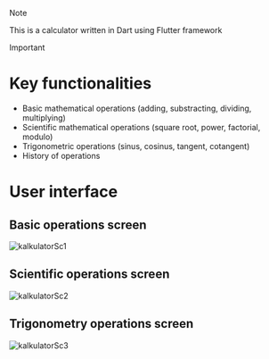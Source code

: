 > [!NOTE]
>This is a calculator written in Dart using Flutter framework

>[!IMPORTANT]
> # Key functionalities
> * Basic mathematical operations (adding, substracting, dividing, multiplying)
> * Scientific mathematical operations (square root, power, factorial, modulo)
> * Trigonometric operations (sinus, cosinus, tangent, cotangent)
> * History of operations

# User interface
## Basic operations screen
![kalkulatorSc1](https://github.com/Abuhadziar/Calculator-flutter/assets/130935744/01f3b5a7-e521-4f05-9647-8212d599e417)

## Scientific operations screen
![kalkulatorSc2](https://github.com/Abuhadziar/Calculator-flutter/assets/130935744/88cda5e9-e026-4c79-84c0-6c921a30f12d)

## Trigonometry operations screen
![kalkulatorSc3](https://github.com/Abuhadziar/Calculator-flutter/assets/130935744/cc3ec274-bd2b-4bdf-8899-9bc1b5f37382)



